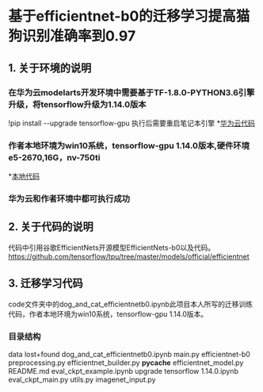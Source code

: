 # 基于efficientnet-b0的迁移学习提高猫狗识别准确率到0.97
## 1. 关于环境的说明

### 在华为云modelarts开发环境中需要基于TF-1.8.0-PYTHON3.6引擎升级，将tensorflow升级为1.14.0版本
!pip install --upgrade tensorflow-gpu
执行后需要重启笔记本引擎
*[华为云代码](https://github.com/anselmiao/ModelArts-Lab/blob/master/contrib/%E7%AC%AC%E4%BA%8C%E6%9C%9F%E6%89%A9%E5%B1%95%E5%9F%BA%E4%BA%8Eefficientnet-b0%E7%9A%84%E8%BF%81%E7%A7%BB%E5%AD%A6%E4%B9%A0%E6%8F%90%E9%AB%98%E5%87%86%E7%A1%AE%E7%8E%87%E5%88%B00.97/code/dog_and_cat_efficientnetb0-hwy.ipynb)
### 作者本地环境为win10系统，tensorflow-gpu 1.14.0版本,硬件环境e5-2670,16G，nv-750ti
*[本地代码](https://github.com/anselmiao/ModelArts-Lab/blob/master/contrib/%E7%AC%AC%E4%BA%8C%E6%9C%9F%E6%89%A9%E5%B1%95%E5%9F%BA%E4%BA%8Eefficientnet-b0%E7%9A%84%E8%BF%81%E7%A7%BB%E5%AD%A6%E4%B9%A0%E6%8F%90%E9%AB%98%E5%87%86%E7%A1%AE%E7%8E%87%E5%88%B00.97/code/dog_and_cat_efficientnetb0.ipynb)
### 华为云和作者环境中都可执行成功

## 2. 关于代码的说明
代码中引用谷歌EfficientNets开源模型EfficientNets-b0以及代码。https://github.com/tensorflow/tpu/tree/master/models/official/efficientnet

## 3. 迁移学习代码
code文件夹中的dog_and_cat_efficientnetb0.ipynb此项目本人所写的迁移训练代码，作者本地环境为win10系统，tensorflow-gpu 1.14.0版本。
### 目录结构
data					lost+found
dog_and_cat_efficientnetb0.ipynb	main.py
efficientnet-b0				preprocessing.py
efficientnet_builder.py			__pycache__
efficientnet_model.py			README.md
eval_ckpt_example.ipynb			upgrade tensorflow 1.14.0.ipynb
eval_ckpt_main.py			utils.py
imagenet_input.py
